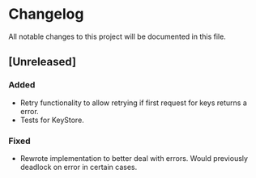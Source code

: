 # Changelog

All notable changes to this project will be documented in this file.

## [Unreleased]

### Added

- Retry functionality to allow retrying if first request for keys returns a error.
- Tests for KeyStore.

### Fixed

- Rewrote implementation to better deal with errors. Would previously deadlock on error in certain cases.
